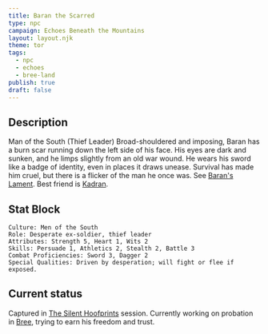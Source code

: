 ```yaml
---
title: Baran the Scarred
type: npc
campaign: Echoes Beneath the Mountains
layout: layout.njk
theme: tor
tags:
  - npc
  - echoes
  - bree-land
publish: true
draft: false
---
```


## Description
Man of the South (Thief Leader)
Broad-shouldered and imposing, Baran has a burn scar running down the left side of his face. His eyes are dark and sunken, and he limps slightly from an old war wound. He wears his sword like a badge of identity, even in places it draws unease. Survival has made him cruel, but there is a flicker of the man he once was. See [Baran's Lament](song-barans-lament.md). Best friend is [Kadran](kadran_of_harondor.md).

## Stat Block

```
Culture: Men of the South
Role: Desperate ex-soldier, thief leader
Attributes: Strength 5, Heart 1, Wits 2
Skills: Persuade 1, Athletics 2, Stealth 2, Battle 3
Combat Proficiencies: Sword 3, Dagger 2
Special Qualities: Driven by desperation; will fight or flee if exposed.
```

## Current status
Captured in [The Silent Hoofprints](<The Silent Hoofprints.md>) session. Currently working on probation in [Bree](<The Village of Bree.md>), trying to earn his freedom and trust.